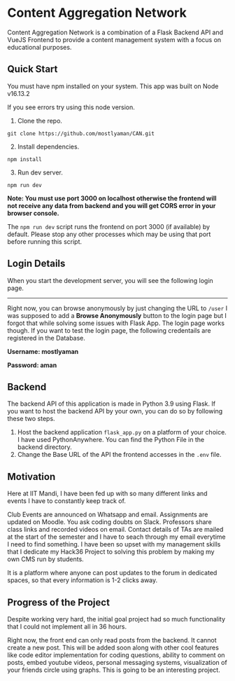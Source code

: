 # Content Aggregation Network

Content Aggregation Network is a combination of a Flask Backend API and VueJS Frontend to provide a content management system with a focus on educational purposes.

## Quick Start

You must have npm installed on your system. This app was built on Node v16.13.2

If you see errors try using this node version.

1. Clone the repo.
```
git clone https://github.com/mostlyaman/CAN.git
```
2. Install dependencies.
```
npm install
```
3. Run dev server.
```
npm run dev
```
**Note: You must use port 3000 on localhost otherwise the frontend will not receive any data from backend and you will get CORS error in your browser console.** 

The `npm run dev` script runs the frontend on port 3000 (if available) by default. Please stop any other processes which may be using that port before running this script.

## Login Details

When you start the development server, you will see the following login page.

----------------------------------------------------------------------------------------------------------------

Right now, you can browse anonymously by just changing the URL to `/user`
I was supposed to add a **Browse Anonymously** button to the login page but I forgot that while solving some issues with Flask App.
The login page works though.
If you want to test the login page, the following credentails are registered in the Database.

**Username: mostlyaman**

**Password: aman**

## Backend

The backend API of this application is made in Python 3.9 using Flask. If you want to host the backend API by your own, you can do so by following these two steps.

1. Host the backend application `flask_app.py` on a platform of your choice. I have used PythonAnywhere. You can find the Python File in the backend directory. 
2. Change the Base URL of the API the frontend accesses in the `.env` file.

## Motivation 

Here at IIT Mandi, I have been fed up with so many different links and events I have to constantly keep track of.

Club Events are announced on Whatsapp and email. Assignments are updated on Moodle. You ask coding doubts on Slack. Professors share class links and recorded videos on email. Contact details of TAs are mailed at the start of the semester and I have to seach through my email everytime I need to find something.  I have been so upset with my management skills that I dedicate my Hack36  Project to solving this problem by making my own CMS run by students.

It is a platform where anyone can post updates to the forum in dedicated spaces, so that every information is 1-2 clicks away.

## Progress of the Project

Despite working very hard, the initial goal project had so much functionality that I could not implement all in 36 hours. 

Right now, the front end can only read posts from the backend. It cannot create a new post. This will be added soon along with other cool features like code editor implementation for coding questions, ability to comment on posts, embed youtube videos, personal messaging systems, visualization of your friends circle using graphs. This is going to be an interesting project. 
